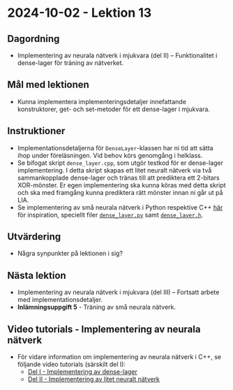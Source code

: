 # 2024-10-02 - Lektion 13

## Dagordning
* Implementering av neurala nätverk i mjukvara (del II) – Funktionalitet i dense-lager för träning av nätverket.

## Mål med lektionen
* Kunna implementera implementeringsdetaljer innefattande konstruktorer, get- och set-metoder för ett dense-lager i mjukvara.

## Instruktioner
* Implementationsdetaljerna för `DenseLayer`-klassen har ni tid att sätta ihop under föreläsningen. Vid behov körs genomgång i helklass.  
* Se bifogat skript `dense_layer.cpp`, som utgör testkod för er dense-lager implementering. I detta skript skapas ett litet neuralt nätverk via två sammankopplade dense-lager och tränas till att prediktera ett 2-bitars XOR-mönster. Er egen implementering ska kunna köras med detta skript och ska med framgång kunna prediktera rätt mönster innan ni går ut på LIA.
* Se implementering av små neurala nätverk i Python respektive C++ [här](../../code/neural_network/) för inspiration, speciellt filer [`dense_layer.py`](../../code/neural_network/python/dense_layer.py) samt [`dense_layer.h`](../../code/neural_network/cpp/general/include/dense_layer.h).

## Utvärdering
* Några synpunkter på lektionen i sig?

## Nästa lektion
* Implementering av neurala nätverk i mjukvara (del III) – Fortsatt arbete med implementationsdetaljer.
* **Inlämningsuppgift 5** - Träning av små neurala nätverk.

## Video tutorials - Implementering av neurala nätverk
* För vidare information om implementering av neurala nätverk i C++, se följande video tutorials (särskilt del I):
    * [Del I - Implementering av dense-lager](https://www.youtube.com/watch?v=HmX4KJlK8b8)
    * [Del II - Implementering av litet neuralt nätverk](https://www.youtube.com/watch?v=F424l8VR4ks)